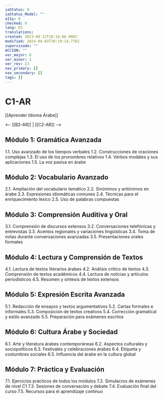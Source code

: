 ```yaml
---
iaStatus: 0
iaStatus_Model: ""
a11y: 0
checked: 0
lang: ES
translations: 
created: 2023-09-12T10:14:06.000Z
modified: 2024-04-03T20:19:14.776Z
supervisado: ""
ACCION: ""
ver_major: 0
ver_minor: 1
ver_rev: 23
nav_primary: []
nav_secondary: []
tags: []
---
```

# C1-AR

[[Aprender Idioma Árabe]]

<-- [[B2-AR]] | [[C2-AR]] -->

## Módulo 1: Gramática Avanzada
1.1. Uso avanzado de los tiempos verbales
1.2. Construcciones de oraciones complejas
1.3. El uso de los pronombres relativos
1.4. Verbos modales y sus aplicaciones
1.5. La voz pasiva en árabe

## Módulo 2: Vocabulario Avanzado
2.1. Ampliación del vocabulario temático
2.2. Sinónimos y antónimos en árabe
2.3. Expresiones idiomáticas comunes
2.4. Técnicas para el enriquecimiento léxico
2.5. Uso de palabras compuestas

## Módulo 3: Comprensión Auditiva y Oral
3.1. Comprensión de discursos extensos
3.2. Conversaciones telefónicas y entrevistas
3.3. Acentos regionales y variaciones lingüísticas
3.4. Toma de notas durante conversaciones avanzadas
3.5. Presentaciones orales formales

## Módulo 4: Lectura y Comprensión de Textos
4.1. Lectura de textos literarios árabes
4.2. Análisis crítico de textos
4.3. Comprensión de textos académicos
4.4. Lectura de noticias y artículos periodísticos
4.5. Resumen y síntesis de textos extensos

## Módulo 5: Expresión Escrita Avanzada
5.1. Redacción de ensayos y textos argumentativos
5.2. Cartas formales e informales
5.3. Composición de textos creativos
5.4. Corrección gramatical y estilo avanzado
5.5. Preparación para exámenes escritos

## Módulo 6: Cultura Árabe y Sociedad
6.1. Arte y literatura árabes contemporáneas
6.2. Aspectos culturales y sociopolíticos
6.3. Festivales y celebraciones árabes
6.4. Etiqueta y costumbres sociales
6.5. Influencia del árabe en la cultura global

## Módulo 7: Práctica y Evaluación
7.1. Ejercicios prácticos de todos los módulos
7.2. Simulacros de exámenes de nivel C1
7.3. Sesiones de conversación y debate
7.4. Evaluación final del curso
7.5. Recursos para el aprendizaje continuo

